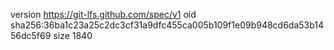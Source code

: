 version https://git-lfs.github.com/spec/v1
oid sha256:36ba1c23a25c2dc3cf31a9dfc455ca005b109f1e09b948cd6da53b1456dc5f69
size 1840
